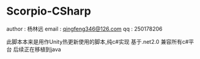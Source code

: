Scorpio-CSharp
====
author : 杨林远
email : qingfeng346@126.com
qq : 250178206



此脚本本来是用作Unity热更新使用的脚本,纯c#实现 基于.net2.0  兼容所有c#平台
后续正在移植到java